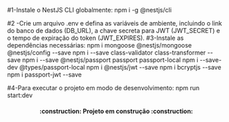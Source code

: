 #1-Instale o NestJS CLI globalmente:
npm i -g @nestjs/cli

#2 -Crie um arquivo .env e defina as variáveis de ambiente, incluindo o link do banco de dados (DB_URL), a chave secreta para JWT (JWT_SECRET) e o tempo de expiração do token (JWT_EXPIRES).
#3-Instale as dependências necessárias:
npm i mongoose @nestjs/mongoose @nestjs/config --save
npm i --save class-validator class-transformer --save
npm i --save @nestjs/passport passport passport-local
npm i --save-dev @types/passport-local
npm i @nestjs/jwt --save
npm i bcryptjs --save
npm i passport-jwt --save

#4-Para executar o projeto em modo de desenvolvimento:
npm run start:dev
<h4 align="center"> 
    :construction:  Projeto em construção  :construction:
</h4>
